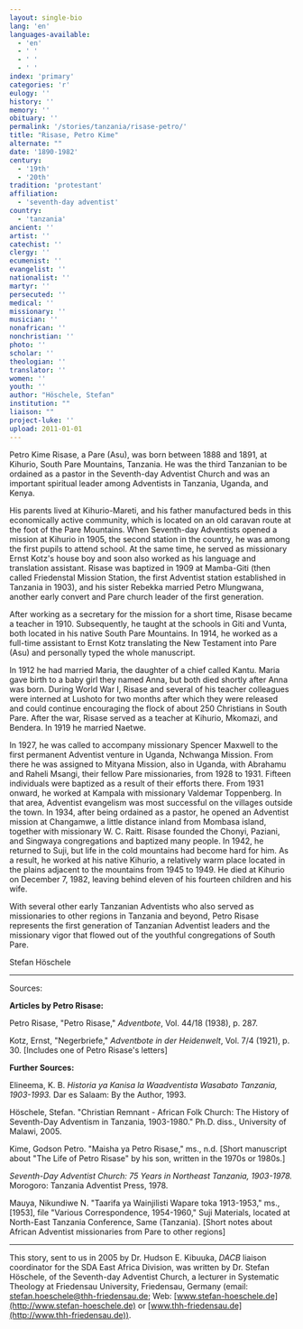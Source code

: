 ```yaml
---
layout: single-bio
lang: 'en'
languages-available:
  - 'en'
  - ' '
  - ' '
  - ' '
index: 'primary'
categories: 'r'
eulogy: ''
history: ''
memory: ''
obituary: ''
permalink: '/stories/tanzania/risase-petro/'
title: "Risase, Petro Kime"
alternate: ""
date: '1890-1982'
century:
  - '19th'
  - '20th'
tradition: 'protestant'
affiliation:
  - 'seventh-day adventist'
country:
  - 'tanzania'
ancient: ''
artist: ''
catechist: ''
clergy: ''
ecumenist: ''
evangelist: ''
nationalist: ''
martyr: ''
persecuted: ''
medical: ''
missionary: ''
musician: ''
nonafrican: ''
nonchristian: ''
photo: ''
scholar: ''
theologian: ''
translator: ''
women: ''
youth: ''
author: "Höschele, Stefan"
institution: ""
liaison: ""
project-luke: ''
upload: 2011-01-01
---
```




Petro Kime Risase, a Pare (Asu), was born between 1888 and 1891, at Kihurio, South Pare Mountains, Tanzania. He was the third Tanzanian to be ordained as a pastor in the Seventh-day Adventist Church and was an important spiritual leader among Adventists in Tanzania, Uganda, and Kenya.

His parents lived at Kihurio-Mareti, and his father manufactured beds in this economically active community, which is located on an old caravan route at the foot of the Pare Mountains. When Seventh-day Adventists opened a mission at Kihurio in 1905, the second station in the country, he was among the first pupils to attend school. At the same time, he served as missionary Ernst Kotz's house boy and soon also worked as his language and translation assistant. Risase was baptized in 1909 at Mamba-Giti (then called Friedenstal Mission Station, the first Adventist station established in Tanzania in 1903), and his sister Rebekka married Petro Mlungwana, another early convert and Pare church leader of the first generation.

After working as a secretary for the mission for a short time, Risase became a teacher in 1910. Subsequently, he taught at the schools in Giti and Vunta, both located in his native South Pare Mountains. In 1914, he worked as a full-time assistant to Ernst Kotz translating the New Testament into Pare (Asu) and personally typed the whole manuscript.

In 1912 he had married Maria, the daughter of a chief called Kantu. Maria gave birth to a baby girl they named Anna, but both died shortly after Anna was born. During World War I, Risase and several of his teacher colleagues were interned at Lushoto for two months after which they were released and could continue encouraging the flock of about 250 Christians in South Pare. After the war, Risase served as a teacher at Kihurio, Mkomazi, and Bendera. In 1919 he married Naetwe.

In 1927, he was called to accompany missionary Spencer Maxwell to the first permanent Adventist venture in Uganda, Nchwanga Mission. From there he was assigned to Mityana Mission, also in Uganda, with Abrahamu and Raheli Msangi, their fellow Pare missionaries, from 1928 to 1931. Fifteen individuals were baptized as a result of their efforts there. From 1931 onward, he worked at Kampala with missionary Valdemar Toppenberg. In that area, Adventist evangelism was most successful on the villages outside the town. In 1934, after being ordained as a pastor, he opened an Adventist mission at Changamwe, a little distance inland from Mombasa island, together with missionary W. C. Raitt. Risase founded the Chonyi, Paziani, and Singwaya congregations and baptized many people. In 1942, he returned to Suji, but life in the cold mountains had become hard for him. As a result, he worked at his native Kihurio, a relatively warm place located in the plains adjacent to the mountains from 1945 to 1949. He died at Kihurio on December 7, 1982, leaving behind eleven of his fourteen children and his wife.

With several other early Tanzanian Adventists who also served as missionaries to other regions in Tanzania and beyond, Petro Risase represents the first generation of Tanzanian Adventist leaders and the missionary vigor that flowed out of the youthful congregations of South Pare.

Stefan Höschele

---

Sources:

**Articles by Petro Risase:**

Petro Risase, "Petro Risase," *Adventbote*, Vol. 44/18 (1938), p. 287.

Kotz, Ernst, "Negerbriefe," *Adventbote in der Heidenwelt*, Vol. 7/4 (1921), p. 30. [Includes one of Petro Risase's letters]

**Further Sources:**

Elineema, K. B. *Historia ya Kanisa la Waadventista Wasabato Tanzania, 1903-1993.* Dar es Salaam: By the Author, 1993.

Höschele, Stefan. "Christian Remnant - African Folk Church: The History of Seventh-Day Adventism in Tanzania, 1903-1980." Ph.D. diss., University of Malawi, 2005.

Kime, Godson Petro. "Maisha ya Petro Risase," ms., n.d. [Short manuscript about "The Life of Petro Risase" by his son, written in the 1970s or 1980s.]

*Seventh-Day Adventist Church: 75 Years in Northeast Tanzania, 1903-1978.* Morogoro: Tanzania Adventist Press, 1978.

Mauya, Nikundiwe N. "Taarifa ya Wainjilisti Wapare toka 1913-1953," ms., [1953], file "Various Correspondence, 1954-1960," Suji Materials, located at North-East Tanzania Conference, Same (Tanzania). [Short notes about African Adventist missionaries from Pare to other regions]

---

This story, sent to us in 2005 by Dr. Hudson E. Kibuuka, *DACB* liaison coordinator for the SDA East Africa Division, was written by Dr. Stefan Höschele, of the Seventh-day Adventist Church, a lecturer in Systematic Theology at Friedensau University, Friedensau, Germany (email: [stefan.hoeschele@thh-friedensau.de](mailto:stefan.hoeschele@thh-friedensau.de); Web: [www.stefan-hoeschele.de](http://www.stefan-hoeschele.de) or [www.thh-friedensau.de](http://www.thh-friedensau.de)).